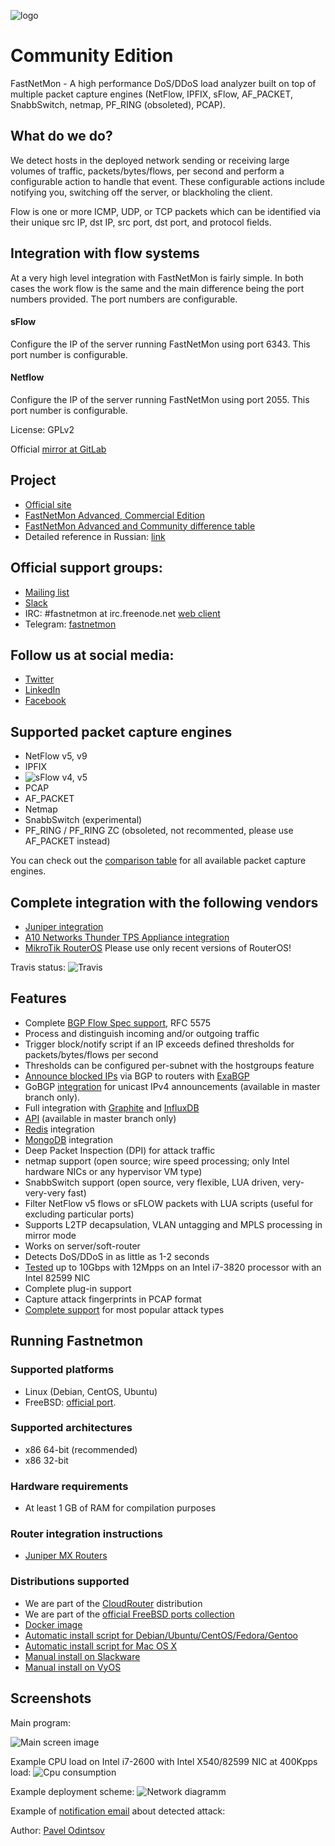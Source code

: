 ![logo](https://fastnetmon.com/wp-content/uploads/2018/01/cropped-new_logo_3var-e1515443553507-1-300x146.png)

Community Edition
===========
FastNetMon - A high performance DoS/DDoS load analyzer built on top of multiple packet capture engines (NetFlow, IPFIX, sFlow, AF_PACKET, SnabbSwitch, netmap, PF_RING (obsoleted), PCAP).

What do we do?
--------------
We detect hosts in the deployed network sending or receiving large volumes of traffic, packets/bytes/flows, per second and
perform a configurable action to handle that event. These configurable actions include notifying you, switching off the server, or blackholing the client.

Flow is one or more ICMP, UDP, or TCP packets which can be identified via their unique src IP, dst IP, src port, dst port, and protocol fields.

Integration with flow systems
-----------------------------
At a very high level integration with FastNetMon is fairly simple. In both cases the work flow is the same and the main difference being the port numbers provided. The port numbers are configurable.

#### sFlow
Configure the IP of the server running FastNetMon using port 6343. This port number is configurable.

#### Netflow
Configure the IP of the server running FastNetMon using port 2055. This port number is configurable.

License: GPLv2

Official [mirror at GitLab](https://gitlab.com/fastnetmon/fastnetmon)

Project 
-------
- [Official site](https://fastnetmon.com)
- [FastNetMon Advanced, Commercial Edition](https://fastnetmon.com/fastnetmon-advanced/)
- [FastNetMon Advanced and Community difference table](https://fastnetmon.com/compare-community-and-advanced/)
- Detailed reference in Russian: [link](https://fastnetmon.com/wp-content/uploads/2017/07/FastNetMon_Reference_Russian.pdf)

Official support groups:
-------
- [Mailing list](https://groups.google.com/forum/#!forum/fastnetmon)
- [Slack](https://join.slack.com/t/fastnetmon/shared_invite/MjM3NDUwNzY4NjA5LTE1MDQ4MzE5NTAtYmU4MjYyYWNiZQ)
- IRC: #fastnetmon at irc.freenode.net [web client](https://webchat.freenode.net/)
- Telegram: [fastnetmon](https://t.me/fastnetmon)

Follow us at social media:
-------
- [Twitter](https://twitter.com/fastnetmon)
- [LinkedIn](https://www.linkedin.com/company/fastnetmon/)
- [Facebook](https://www.facebook.com/fastnetmon/)

Supported packet capture engines
--------------------------------
- NetFlow v5, v9
- IPFIX
- ![sFlow](http://sflow.org/images/sflowlogo.gif) v4, v5
- PCAP
- AF_PACKET
- Netmap
- SnabbSwitch (experimental) 
- PF_RING / PF_RING ZC (obsoleted, not recommented, please use AF_PACKET instead) 

You can check out the [comparison table](https://fastnetmon.com/docs/capture_backends/) for all available packet capture engines.

Complete integration with the following vendors 
--------------------------------
- [Juniper integration](src/juniper_plugin)
- [A10 Networks Thunder TPS Appliance integration](src/a10_plugin)
- [MikroTik RouterOS](src/mikrotik_plugin) Please use only recent versions of RouterOS!

Travis status: ![Travis](https://travis-ci.org/pavel-odintsov/fastnetmon.svg?branch=master)

Features
--------
- Complete [BGP Flow Spec support](https://fastnetmon.com/docs/bgp_flow_spec/), RFC 5575
- Process and distinguish incoming and/or outgoing traffic
- Trigger block/notify script if an IP exceeds defined thresholds for packets/bytes/flows per second
- Thresholds can be configured per-subnet with the hostgroups feature
- [Announce blocked IPs](https://fastnetmon.com/docs/exabgp_integration/) via BGP to routers with [ExaBGP](https://github.com/Exa-Networks/exabgp)
- GoBGP [integration](https://fastnetmon.com/docs/gobgp-integration/) for unicast IPv4 announcements (available in master branch only).
- Full integration with [Graphite](https://fastnetmon.com/docs/graphite_integration/) and [InfluxDB](https://fastnetmon.com/docs/influxdb_integration/)
- [API](https://fastnetmon.com/docs/fastnetmon-community-api/) (available in master branch only)
- [Redis](https://fastnetmon.com/docs/redis/) integration
- [MongoDB](https://fastnetmon.com/docs/mongodb/) integration
- Deep Packet Inspection (DPI) for attack traffic
- netmap support (open source; wire speed processing; only Intel hardware NICs or any hypervisor VM type)
- SnabbSwitch support (open source, very flexible, LUA driven, very-very-very fast)
- Filter NetFlow v5 flows or sFLOW packets with LUA scripts (useful for excluding particular ports)
- Supports L2TP decapsulation, VLAN untagging and MPLS processing in mirror mode 
- Works on server/soft-router
- Detects DoS/DDoS in as little as 1-2 seconds
- [Tested](https://fastnetmon.com/docs/performance_tests/) up to 10Gbps with 12Mpps on an Intel i7-3820 processor with an Intel 82599 NIC
- Complete plug-in support
- Capture attack fingerprints in PCAP format
- [Complete support](https://fastnetmon.com/docs/detected_attack_types/) for most popular attack types

Running Fastnetmon
------------------
### Supported platforms
- Linux (Debian, CentOS, Ubuntu)
- FreeBSD: [official port](https://www.freshports.org/net-mgmt/fastnetmon/).

### Supported architectures
- x86 64-bit (recommended)
- x86 32-bit

### Hardware requirements
- At least 1 GB of RAM for compilation purposes

### Router integration instructions
- [Juniper MX Routers](https://fastnetmon.com/docs/junos_integration/)

### Distributions supported
- We are part of the [CloudRouter](https://cloudrouter.org/cloudrouter/2015/07/09/fastnetmon.html) distribution
- We are part of the [official FreeBSD ports collection](https://freshports.org/net-mgmt/fastnetmon/)
- [Docker image](https://fastnetmon.com/fastnetmon-community-docker-install/)
- [Automatic install script for Debian/Ubuntu/CentOS/Fedora/Gentoo](https://fastnetmon.com/install/)
- [Automatic install script for Mac OS X](https://fastnetmon.com/fastnetmon-macos/)
- [Manual install on Slackware](https://fastnetmon.com/fastnetmon-community-slackware-install/)
- [Manual install on VyOS](https://fastnetmon.com/fastnetmon-community-install-on-vyos-1-1-5/)

Screenshots
------------

Main program:

![Main screen image](docs/images/fastnetmon_screen.png)

Example CPU load on Intel i7-2600 with Intel X540/82599 NIC at 400Kpps load:
![Cpu consumption](docs/images/fastnetmon_stats.png)

Example deployment scheme:
![Network diagramm](docs/images/deploy.png)

Example of [notification email](https://fastnetmon.com/docs/attack_report_example/) about detected attack:

Author: [Pavel Odintsov](http://uk.linkedin.com/in/podintsov/)
